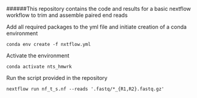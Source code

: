 ######This repository contains the code and results for a basic nextflow workflow to trim and assemble paired end reads

Add all required packages to the yml file and initiate creation of a conda environment
```
conda env create -f nxtflow.yml
```

Activate the environment 
```
conda activate nts_hmwrk

```

Run the script provided in the repository
```
nextflow run nf_t_s.nf --reads '.fastq/*_{R1,R2}.fastq.gz'

```
